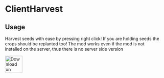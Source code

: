 # ClientHarvest

## Usage
Harvest seeds with ease by pressing right click! If you are holding seeds the crops should be replanted too! The mod works even if the mod is not installed on the server, thus there is no server side version

<a href="https://modrinth.com/mod/clientharvest"><img alt="Download on Modrinth" height="56" src="https://cdn.jsdelivr.net/npm/@intergrav/devins-badges@3/assets/cozy/available/modrinth_vector.svg"></a>
